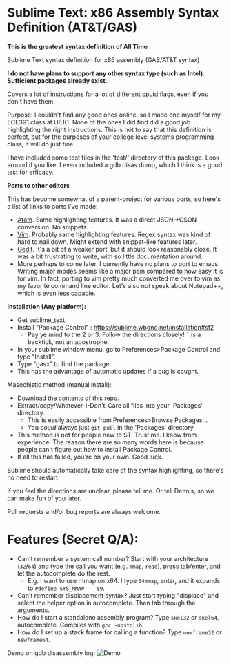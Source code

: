 Sublime Text: x86 Assembly Syntax Definition (AT&T/GAS)
==========================

**This is the greatest syntax definition of All Time**

Sublime Text syntax definition for x86 assembly (GAS/AT&T syntax)

**I do not have plans to support any other syntax type (such as Intel). Sufficient packages already exist.**

Covers a lot of instructions for a lot of different cpuid flags, even if you don't have them.

Purpose:  I couldn't find any good ones online, so I made one myself for my ECE391 class at UIUC. None of the ones I did find did a good job highlighting the right instructions. This is not to say that this definition is perfect, but for the purposes of your college level systems programming class, it will do just fine.

I have included some test files in the 'test/' directory of this package. Look around if you like. I even included a gdb disas dump, which I think is a good test for efficacy.

**Ports to other editors**

This has become somewhat of a parent-project for various ports, so here's a list of links to ports I've made:
- [Atom](https://github.com/calculuswhiz/atom-GAS-x86_64-highlighter). Same highlighting features. It was a direct JSON->CSON conversion. No snippets.
- [Vim](https://github.com/calculuswhiz/vim-GAS-x86_64-highlighter). Probably same highlighting features. Regex syntax was kind of hard to nail down. Might extend with snippet-like features later.
- [Gedit](https://github.com/calculuswhiz/gedit-GAS-x86_64-highlighter). It's a bit of a weaker port, but it should look reasonably close. It was a bit frustrating to write, with so little documentation around.
- More perhaps to come later. I currently have no plans to port to emacs. Writing major modes seems like a major pain compared to how easy it is for vim. In fact, porting to vim pretty much converted me over to vim as my favorite command line editor. Let's also not speak about Notepad++, which is even less capable.

**Installation (Any platform):**
- Get sublime_text.
- Install "Package Control" : https://sublime.wbond.net/installation#st2
    - Pay ye mind to the 2 or 3. Follow the directions closely! `` ` `` is a backtick, not an apostrophe.
- In your sublime window menu, go to Preferences>Package Control and type "Install".
- Type "gasx" to find the package.
- This has the advantage of automatic updates if a bug is caught.

Masochistic method (manual install):
- Download the contents of this repo.
- Extract/copy/Whatever-I-Don't-Care all files into your 'Packages' directory.
    - This is easily accessible from Preferences>Browse Packages...
    - You *could* always just `git pull` in the 'Packages' directory.
- This method is not for people new to ST. Trust me. I know from experience. The reason there are so many words here is because people can't figure out how to install Package Control.
- If all this has failed, you're on your own. Good luck.

Sublime should automatically take care of the syntax highlighting, so there's no need to restart.

If you feel the directions are unclear, please tell me. Or tell Dennis, so we can make fun of you later.

Pull requests and/or bug reports are always welcome.

Features (Secret Q/A):
=========
- Can't remember a system call number? Start with your architecture (`32`/`64`) and type the call you want (e.g. `mmap`, `read`), press tab/enter, and let the autocomplete do the rest.
    - E.g. I want to use mmap on x64. I type `64mmap`, enter, and it expands to `#define SYS_MMAP    $9`.
- Can't remember displacement syntax? Just start typing "displace" and select the helper option in autocomplete. Then tab through the arguments.
- How do I start a standalone assembly program? Type `skel32` or `skel64`, autocomplete. Compiles with `gcc -nostdlib`.
- How do I set up a stack frame for calling a function? Type `newframe32` or `newframe64`.

Demo on gdb disassembly log:
![Demo](https://raw.githubusercontent.com/calculuswhiz/Assembly-Syntax-Definition/master/screencap/gdb_demo.png)
